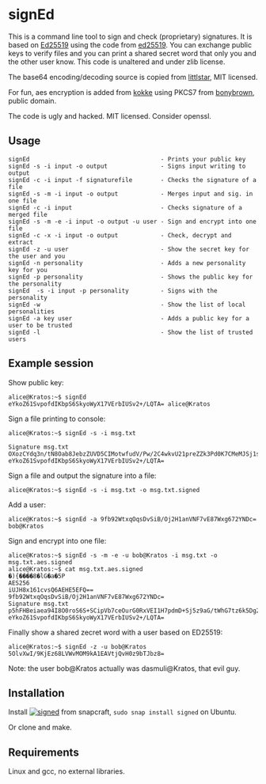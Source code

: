 signEd
======

This is a command line tool to sign and check (proprietary) signatures. It is based on [Ed25519](http://ed25519.cr.yp.to/) using the code from [ed25519](https://github.com/orlp/ed25519). You can exchange public keys to verify files and you can print a shared secret word that only you and the other user know. This code is unaltered and under zlib license.

The base64 encoding/decoding source is copied from [littlstar](https://github.com/littlstar/b64.c), MIT licensed.

For fun, aes encryption is added from [kokke](https://github.com/kokke/tiny-AES-c) using PKCS7 from [bonybrown](https://github.com/bonybrown/tiny-AES128-C), public domain.

The code is ugly and hacked. MIT licensed. Consider openssl.

Usage
-----

```
signEd                                     - Prints your public key
signEd -s -i input -o output               - Signs input writing to output
signEd -c -i input -f signaturefile        - Checks the signature of a file
signEd -s -m -i input -o output            - Merges input and sig. in one file
signEd -c -i input                         - Checks signature of a merged file
signEd -s -m -e -i input -o output -u user - Sign and encrypt into one file
signEd -c -x -i input -o output            - Check, decrypt and extract
signEd -z -u user                          - Show the secret key for the user and you
signEd -n personality                      - Adds a new personality key for you
signEd -p personality                      - Shows the public key for the personality
signEd  -s -i input -p personality         - Signs with the personality
signEd -w                                  - Show the list of local personalities
signEd -a key user                         - Adds a public key for a user to be trusted
signEd -l                                  - Show the list of trusted users
```


Example session
---------------

Show public key:
```
alice@Kratos:~$ signEd
eYkoZ61SvpofdIKbpS6SkyoWyX17VErbIUSv2+/LQTA= alice@Kratos
```

Sign a file printing to console:
```
alice@Kratos:~$ signEd -s -i msg.txt

Signature msg.txt                                           
OXozCYdq3n/tN8Oab8JebzZUVD5CIMotwfudV/Pw/2C4wkvU21preZZk3Pd0K7CMeMJSj1sgfkxJJNK47qTwAQ==
eYkoZ61SvpofdIKbpS6SkyoWyX17VErbIUSv2+/LQTA=
```

Sign a file and output the signature into a file:
```
alice@Kratos:~$ signEd -s -i msg.txt -o msg.txt.signed 
```

Add a user:
```
alice@Kratos:~$ signEd -a 9fb92WtxqOqsDvSiB/Oj2H1anVNF7vE87Wxg672YNDc= bob@Kratos
```

Sign and encrypt into one file:
```
alice@Kratos:~$ signEd -s -m -e -u bob@Kratos -i msg.txt -o msg.txt.aes.signed 
alice@Kratos:~$ cat msg.txt.aes.signed 
�){����8�lG�a�5P
AES256
iUJH8x161cvsQ6AEHE5EFQ==
9fb92WtxqOqsDvSiB/Oj2H1anVNF7vE87Wxg672YNDc=
Signature msg.txt                                           
p5hFHBeiaea94I8O0roS6S+SCipVb7ceOurG0RxVEI1H7pdmD+Sj5z9aG/tWhG7tz6k5Dg2wDwjyWB/NsGfOBQ==
eYkoZ61SvpofdIKbpS6SkyoWyX17VErbIUSv2+/LQTA=
```

Finally show a shared zecret word with a user based on ED25519:
```
alice@Kratos:~$ signEd -z -u bob@Kratos
5OlvXwI/9KjEz68LVWvMOM9kA1EAVtjQvH0z9bTJbz8=
```

Note: the user bob@Kratos actually was dasmuli@Kratos, that evil guy.


Installation
------------

Install [![signed](https://snapcraft.io/signed/badge.svg)](https://snapcraft.io/signed) from snapcraft, ``sudo snap install signed`` on Ubuntu.

Or clone and make.

Requirements
------------

Linux and gcc, no external libraries.


